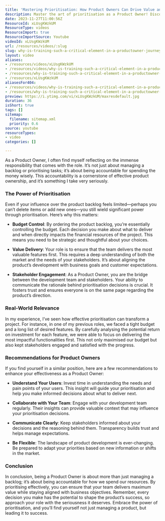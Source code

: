 ```yaml
---
title: 'Mastering Prioritisation: How Product Owners Can Drive Value and Accountability'
description: Master the art of prioritisation as a Product Owner! Discover how strategic decisions can maximise value, control budgets, and engage stakeholders effectively.
date: 2023-11-27T11:00:56Z
ResourceId: xLUsgKWzkUM
ResourceType: videos
ResourceImport: true
ResourceImportSource: Youtube
videoId: xLUsgKWzkUM
url: /resources/videos/:slug
slug: why-is-training-such-a-critical-element-in-a-productowner-journey
layout: video
aliases:
- /resources/videos/xLUsgKWzkUM
- /resources/videos/why-is-training-such-a-critical-element-in-a-productowner-journey
- /resources/why-is-training-such-a-critical-element-in-a-productowner-journey
- /resources/xLUsgKWzkUM
aliasesFor404:
- /resources/videos/why-is-training-such-a-critical-element-in-a-productowner-journey
- /resources/why-is-training-such-a-critical-element-in-a-productowner-journey
preview: https://i.ytimg.com/vi/xLUsgKWzkUM/maxresdefault.jpg
duration: 36
isShort: true
tags: []
sitemap:
  filename: sitemap.xml
  priority: 0.6
source: youtube
resourceTypes:
- video
categories: []

---
```

As a Product Owner, I often find myself reflecting on the immense responsibility that comes with the role. It’s not just about managing a backlog or prioritising tasks; it’s about being accountable for spending the money wisely. This accountability is a cornerstone of effective product ownership, and it’s something I take very seriously.

### The Power of Prioritisation

Even if your influence over the product backlog feels limited—perhaps you can’t delete items or add new ones—you still wield significant power through prioritisation. Here’s why this matters:

- **Budget Control**: By ordering the product backlog, you’re essentially controlling the budget. Each decision you make about what to deliver and when directly impacts the financial resources of the project. This means you need to be strategic and thoughtful about your choices.
  
- **Value Delivery**: Your role is to ensure that the team delivers the most valuable features first. This requires a deep understanding of both the market and the needs of your stakeholders. It’s about aligning the product’s development with business goals and customer expectations.

- **Stakeholder Engagement**: As a Product Owner, you are the bridge between the development team and stakeholders. Your ability to communicate the rationale behind prioritisation decisions is crucial. It fosters trust and ensures everyone is on the same page regarding the product’s direction.

### Real-World Relevance

In my experience, I’ve seen how effective prioritisation can transform a project. For instance, in one of my previous roles, we faced a tight budget and a long list of desired features. By carefully analysing the potential return on investment for each feature, we were able to focus on delivering the most impactful functionalities first. This not only maximised our budget but also kept stakeholders engaged and satisfied with the progress.

### Recommendations for Product Owners

If you find yourself in a similar position, here are a few recommendations to enhance your effectiveness as a Product Owner:

- **Understand Your Users**: Invest time in understanding the needs and pain points of your users. This insight will guide your prioritisation and help you make informed decisions about what to deliver next.

- **Collaborate with Your Team**: Engage with your development team regularly. Their insights can provide valuable context that may influence your prioritisation decisions.

- **Communicate Clearly**: Keep stakeholders informed about your decisions and the reasoning behind them. Transparency builds trust and helps manage expectations.

- **Be Flexible**: The landscape of product development is ever-changing. Be prepared to adapt your priorities based on new information or shifts in the market.

### Conclusion

In conclusion, being a Product Owner is about more than just managing a backlog; it’s about being accountable for how we spend our resources. By prioritising effectively, you can ensure that your team delivers maximum value while staying aligned with business objectives. Remember, every decision you make has the potential to shape the product’s success, so approach your role with the seriousness it deserves. Embrace the power of prioritisation, and you’ll find yourself not just managing a product, but leading it to success.
